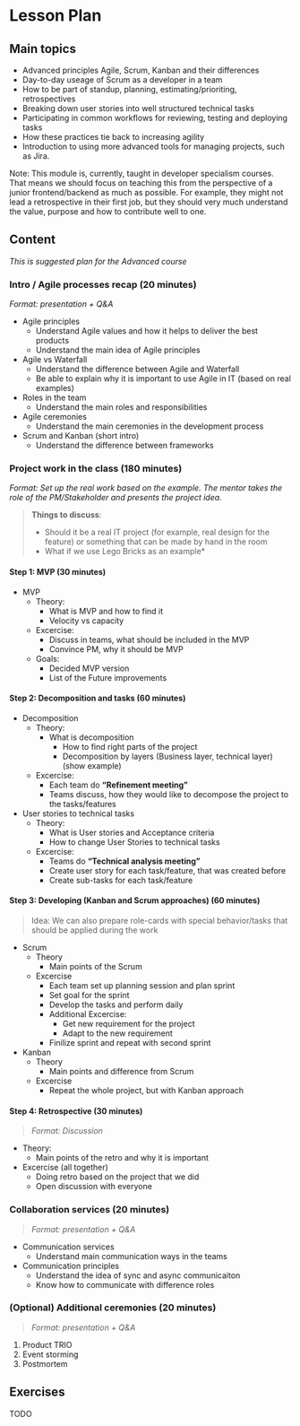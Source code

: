 # Lesson Plan

## Main topics

- Advanced principles Agile, Scrum, Kanban and their differences
- Day-to-day useage of Scrum as a developer in a team
- How to be part of standup, planning, estimating/prioriting, retrospectives
- Breaking down user stories into well structured technical tasks
- Participating in common workflows for reviewing, testing and deploying tasks
- How these practices tie back to increasing agility
- Introduction to using more advanced tools for managing projects, such as Jira.

Note: This module is, currently, taught in developer specialism courses. That means we should focus on teaching this from the perspective of a junior frontend/backend as much as possible. For example, they might not lead a retrospective in their first job, but they should very much understand the value, purpose and how to contribute well to one.

## Content
*This is suggested plan for the Advanced course*

### Intro / Agile processes recap (20 minutes)
*Format: presentation + Q&A*

- Agile principles
  - Understand Agile values and how it helps to deliver the best products
  - Understand the main idea of Agile principles
- Agile vs Waterfall
  - Understand the difference between Agile and Waterfall
  - Be able to explain why it is important to use Agile in IT (based on real examples)
- Roles in the team
  - Understand the main roles and responsibilities
- Agile ceremonies
  - Understand the main ceremonies in the development process
- Scrum and Kanban (short intro)
  - Understand the difference between frameworks

### Project work in the class (180 minutes)
*Format: Set up the real work based on the example. The mentor takes the role of the PM/Stakeholder and presents the project idea.*

> **Things to discuss**:
> - Should it be a real IT project (for example, real design for the feature) or something that can be made by hand in the room
> - What if we use Lego Bricks as an example*

#### Step 1: MVP (30 minutes)
- MVP
  - Theory:
    - What is MVP and how to find it
    - Velocity vs capacity
  - Excercise:
    - Discuss in teams, what should be included in the MVP
    - Convince PM, why it should be MVP
  - Goals:
    - Decided MVP version
    - List of the Future improvements

#### Step 2: Decomposition and tasks (60 minutes)
- Decomposition
  - Theory:
    - What is decomposition
      - How to find right parts of the project
      - Decomposition by layers (Business layer, technical layer) (show example)
  - Excercise:
    - Each team do **“Refinement meeting”**
    - Teams discuss, how they would like to decompose the project to the tasks/features
- User stories to technical tasks
  - Theory:
    - What is User stories and Acceptance criteria
    - How to change User Stories to technical tasks
  - Excercise:
    - Teams do **“Technical analysis meeting”**
    - Create user story for each task/feature, that was created before
    - Create sub-tasks for each task/feature

#### Step 3: Developing (Kanban and Scrum approaches) (60 minutes)
> Idea: We can also prepare role-cards with special behavior/tasks that should be applied during the work

- Scrum
  - Theory
    - Main points of the Scrum
  - Excercise
    - Each team set up planning session and plan sprint
    - Set goal for the sprint
    - Develop the tasks and perform daily
    - Additional Excercise:
      - Get new requirement for the project
      - Adapt to the new requirement
    - Finilize sprint and repeat with second sprint
- Kanban
  - Theory
    - Main points and difference from Scrum
  - Excercise
    - Repeat the whole project, but with Kanban approach

#### Step 4: Retrospective (30 minutes)
> *Format: Discussion*

- Theory:
  - Main points of the retro and why it is important
- Excercise (all together)
  - Doing retro based on the project that we did
  - Open discussion with everyone

### Collaboration services (20 minutes)
> *Format: presentation + Q&A*

- Communication services
  - Understand main communication ways in the teams
- Communication principles
  - Understand the idea of sync and async communicaiton
  - Know how to communicate with difference roles

### (Optional) Additional ceremonies (20 minutes)
> *Format: presentation + Q&A*

1. Product TRIO
2. Event storming
3. Postmortem

## Exercises

TODO
